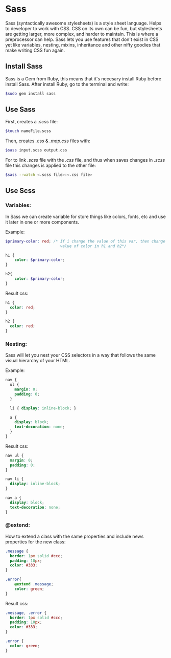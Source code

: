 # Sass

Sass (syntactically awesome stylesheets) is a style sheet language. Helps to developer to work with CSS. CSS on its own can be fun, but stylesheets are getting larger, more complex, and harder to maintain. This is where a preprocessor can help. Sass lets you use features that don't exist in CSS yet like variables, nesting, mixins, inheritance and other nifty goodies that make writing CSS fun again.

## Install Sass

Sass is a Gem from Ruby, this means that it's necesary install Ruby before install Sass. After install Ruby, go to the terminal and write:

```bash
$sudo gem install sass
```


## Use Sass

First, creates a _.scss_ file:

```bash
$touch nameFile.scss
```

Then, creates _.css_ & _.map.css_ files with:

```bash
$sass input.scss output.css
```

For to link _.scss_ file with the _.css_  file, and thus when saves changes in _.scss_ file this changes is applied to the other file:

```bash
$sass --watch <.scss file>:<.css file>
```

## Use Scss

### Variables:

In Sass we can create variable for store things like colors, fonts, etc and use it later in one or more components. 

Example:

```Scss
$primary-color: red; /* If i change the value of this var, then change the 
                        value of color in h1 and h2*/

h1 {
    color: $primary-color;
}

h2{
    color: $primary-color;   
}

```

Result css:

```css
h1 {
  color: red; 
}

h2 {
  color: red; 
}
```

### Nesting:

Sass will let you nest your CSS selectors in a way that follows the same visual hierarchy of your HTML. 

Example:

```scss
nav {
  ul {
    margin: 0;
    padding: 0;
  }

  li { display: inline-block; }

  a {
    display: block;
    text-decoration: none;
  }
}
```

Result css:

```css
nav ul {
  margin: 0;
  padding: 0;
}

nav li {
  display: inline-block;
}

nav a {
  display: block;
  text-decoration: none;
}
```

### @extend:

How to extend a class with the same properties and include news properties for the new class:

```scss
.message {
  border: 1px solid #ccc;
  padding: 10px;
  color: #333;
}

.error{
    @extend .message;
    color: green;
}
```

Result css:

```css
.message, .error {
  border: 1px solid #ccc;
  padding: 10px;
  color: #333; 
}

.error {
  color: green; 
}
```

